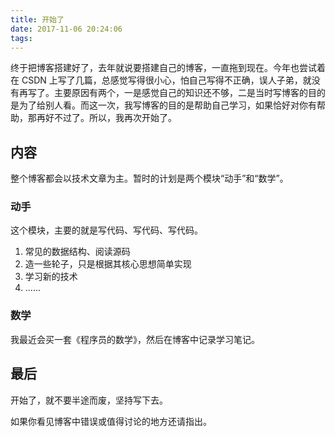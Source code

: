 ```yaml
---
title: 开始了
date: 2017-11-06 20:24:06
tags:
---
```


终于把博客搭建好了，去年就说要搭建自己的博客，一直拖到现在。今年也尝试着在 CSDN 上写了几篇，总感觉写得很小心，怕自己写得不正确，误人子弟，就没有再写了。主要原因有两个，一是感觉自己的知识还不够，二是当时写博客的目的是为了给别人看。而这一次，我写博客的目的是帮助自己学习，如果恰好对你有帮助，那再好不过了。所以，我再次开始了。
<!-- more -->

## 内容

整个博客都会以技术文章为主。暂时的计划是两个模块“动手”和“数学”。

### 动手

这个模块，主要的就是写代码、写代码、写代码。

1. 常见的数据结构、阅读源码
2. 造一些轮子，只是根据其核心思想简单实现
3. 学习新的技术
4. ......

### 数学

我最近会买一套《程序员的数学》，然后在博客中记录学习笔记。

## 最后

开始了，就不要半途而废，坚持写下去。

如果你看见博客中错误或值得讨论的地方还请指出。
